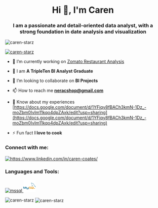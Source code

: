 <h1 align="center">Hi 👋, I'm Caren</h1>
<h3 align="center">I am a passionate and detail-oriented data analyst, with a strong foundation in date analysis and visualization</h3>

<p align="left"> <img src="https://komarev.com/ghpvc/?username=caren-starz&label=Profile%20views&color=0e75b6&style=flat" alt="caren-starz" /> </p>

<p align="left"> <a href="https://github.com/ryo-ma/github-profile-trophy"><img src="https://github-profile-trophy.vercel.app/?username=caren-starz" alt="caren-starz" /></a> </p>

- 🔭 I’m currently working on [Zomato Restaurant Analysis](https://public.tableau.com/views/CC_ZomatoRestaurantAnalysis/Dashboard1?:language=en-US&publish=yes&:sid=&:redirect=auth&:display_count=n&:origin=viz_share_link)

- 🌱 I am **A TripleTen BI Analyst Graduate**

- 👯 I’m looking to collaborate on **BI Projects**

- 📫 How to reach me **neracshop@gmail.com**

- 📄 Know about my experiences [https://docs.google.com/document/d/1YFiqy8fBACh3kmN-1Dz_-moZbm0IvIm11kqo4dpZAxk/edit?usp=sharing](https://docs.google.com/document/d/1YFiqy8fBACh3kmN-1Dz_-moZbm0IvIm11kqo4dpZAxk/edit?usp=sharing)

- ⚡ Fun fact **I love to cook**

<h3 align="left">Connect with me:</h3>
<p align="left">
<a href="https://linkedin.com/in/https://www.linkedin.com/in/caren-coates/" target="blank"><img align="center" src="https://raw.githubusercontent.com/rahuldkjain/github-profile-readme-generator/master/src/images/icons/Social/linked-in-alt.svg" alt="https://www.linkedin.com/in/caren-coates/" height="30" width="40" /></a>
</p>

<h3 align="left">Languages and Tools:</h3>
<p align="left"> <a href="https://www.microsoft.com/en-us/sql-server" target="_blank" rel="noreferrer"> <img src="https://www.svgrepo.com/show/303229/microsoft-sql-server-logo.svg" alt="mssql" width="40" height="40"/> </a> <a href="https://www.mysql.com/" target="_blank" rel="noreferrer"> <img src="https://raw.githubusercontent.com/devicons/devicon/master/icons/mysql/mysql-original-wordmark.svg" alt="mysql" width="40" height="40"/> </a> </p>

<p><img align="left" src="https://github-readme-stats.vercel.app/api/top-langs?username=caren-starz&show_icons=true&locale=en&layout=compact" alt="caren-starz" /></p>

<p>&nbsp;<img align="center" src="https://github-readme-stats.vercel.app/api?username=caren-starz&show_icons=true&locale=en" alt="caren-starz" /></p>
